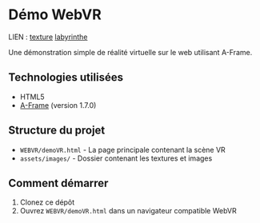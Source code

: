 # Démo WebVR

LIEN : [texture](https://penny0507.github.io/WEBVR/demoVR.html)
       [labyrinthe](https://penny0507.github.io/WEBVR/labyrinthe.html)

Une démonstration simple de réalité virtuelle sur le web utilisant A-Frame.

## Technologies utilisées

- HTML5
- [A-Frame](https://aframe.io/) (version 1.7.0)

## Structure du projet

- `WEBVR/demoVR.html` - La page principale contenant la scène VR
- `assets/images/` - Dossier contenant les textures et images

## Comment démarrer

1. Clonez ce dépôt
2. Ouvrez `WEBVR/demoVR.html` dans un navigateur compatible WebVR
